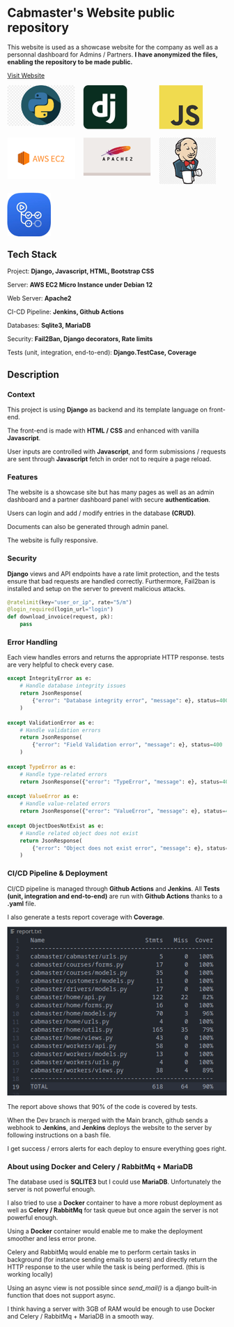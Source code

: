 
# Cabmaster's Website public repository

This website is used as a showcase website for the company as well as a personnal dashboard for Admins / Partners.
**I have anonymized the files, enabling the repository to be made public.**

<a href="https://www.cabmaster.fr" target="_blank">Visit Website</a>



<div style="display: grid; grid-template-columns: repeat(auto-fit, minmax(150px, 1fr)); gap: 20px;">
    <img src="readme_assets/python.jpg" alt="Logo 2" style="width: 160px;">
    <img src="readme_assets/django.png" alt="Logo 2" style="width: 100px;">
    <img src="readme_assets/JavaScript-logo.png" alt="Logo 1" style="width: 100px;">
    <img src="readme_assets/aws.png" alt="Logo 1" style="width: 190px;">
    <img src="readme_assets/apache2.png" alt="Logo 1" style="width: 175px;">
    <img src="readme_assets/jenkins.png" alt="Logo 1" style="width: 130px;">
    <img src="readme_assets/github_actions.png" alt="Logo 2" style="width: 100px;">
</div>


## Tech Stack

Project: **Django, Javascript, HTML, Bootstrap CSS**

Server: **AWS EC2 Micro Instance under Debian 12**

Web Server: **Apache2**

CI-CD Pipeline: **Jenkins, Github Actions**

Databases: **Sqlite3, MariaDB**

Security: **Fail2Ban, Django decorators, Rate limits**

Tests (unit, integration, end-to-end): **Django.TestCase, Coverage**


## Description

### Context

This project is using **Django** as backend and its template language on front-end.

The front-end is made with **HTML / CSS** and enhanced with vanilla **Javascript**.

User inputs are controlled with **Javascript**, and form submissions / requests are sent through **Javascript** fetch in order not to require a page reload.

### Features

The website is a showcase site but has many pages as well as an admin dashboard and a partner dashboard panel with secure **authentication**.

Users can login and add / modify entries in the database **(CRUD)**.

Documents can also be generated through admin panel.

The website is fully responsive.

### Security

**Django** views and API endpoints have a rate limit protection, and the tests ensure that bad requests are handled correctly. Furthermore, Fail2ban is installed and setup on the server to prevent malicious attacks.

```python
@ratelimit(key="user_or_ip", rate="5/m")
@login_required(login_url="login")
def download_invoice(request, pk):
    pass
  ```


### Error Handling

Each view handles errors and returns the appropriate HTTP response. tests are very helpful to check every case.

```python
except IntegrityError as e:
    # Handle database integrity issues
    return JsonResponse(
        {"error": "Database integrity error", "message": e}, status=400
    )

except ValidationError as e:
    # Handle validation errors
    return JsonResponse(
        {"error": "Field Validation error", "message": e}, status=400
    )

except TypeError as e:
    # Handle type-related errors
    return JsonResponse({"error": "TypeError", "message": e}, status=400)

except ValueError as e:
    # Handle value-related errors
    return JsonResponse({"error": "ValueError", "message": e}, status=400)

except ObjectDoesNotExist as e:
    # Handle related object does not exist
    return JsonResponse(
        {"error": "Object does not exist error", "message": e}, status=400
    )
```

### CI/CD Pipeline & Deployment

CI/CD pipeline is managed through **Github Actions** and **Jenkins**. All **Tests (unit, integration and end-to-end)** are run with **Github Actions** thanks to a  **.yaml** file.

I also generate a tests report coverage with **Coverage**.

![Coverage Report](readme_assets/coverage.png)

The report above shows that 90% of the code is covered by tests.

When the Dev branch is merged with the Main branch, github sends a webhook to **Jenkins**, and **Jenkins** deploys the website to the server by following instructions on a bash file.

I get success / errors alerts for each deploy to ensure everything goes right.


### About using Docker and Celery / RabbitMq + MariaDB

The database used is **SQLITE3** but I could use **MariaDB**. Unfortunately the server is not powerful enough.

I also tried to use a **Docker** container to have a more robust deployment as well as **Celery / RabbitMq** for task queue but once again the server is not powerful enough. 

Using a **Docker** container would enable me to make the deployment smoother and less error prone.

Celery and RabbitMq would enable me to perform certain tasks in background (for instance sending emails to users) and directly
return the HTTP response to the user while the task is being performed. (this is working locally)

Using an async view is not possible since *send_mail()* is a django built-in function that does not support async.

I think having a server with 3GB of RAM would be enough to use Docker and Celery / RabbitMq + MariaDB in a smooth way.

